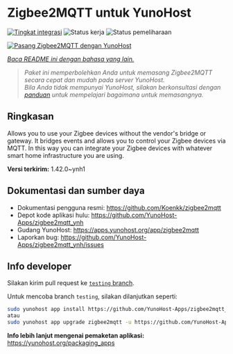 <!--
N.B.: README ini dibuat secara otomatis oleh <https://github.com/YunoHost/apps/tree/master/tools/readme_generator>
Ini TIDAK boleh diedit dengan tangan.
-->

# Zigbee2MQTT untuk YunoHost

[![Tingkat integrasi](https://apps.yunohost.org/badge/integration/zigbee2mqtt)](https://ci-apps.yunohost.org/ci/apps/zigbee2mqtt/)
![Status kerja](https://apps.yunohost.org/badge/state/zigbee2mqtt)
![Status pemeliharaan](https://apps.yunohost.org/badge/maintained/zigbee2mqtt)

[![Pasang Zigbee2MQTT dengan YunoHost](https://install-app.yunohost.org/install-with-yunohost.svg)](https://install-app.yunohost.org/?app=zigbee2mqtt)

*[Baca README ini dengan bahasa yang lain.](./ALL_README.md)*

> *Paket ini memperbolehkan Anda untuk memasang Zigbee2MQTT secara cepat dan mudah pada server YunoHost.*  
> *Bila Anda tidak mempunyai YunoHost, silakan berkonsultasi dengan [panduan](https://yunohost.org/install) untuk mempelajari bagaimana untuk memasangnya.*

## Ringkasan

Allows you to use your Zigbee devices without the vendor's bridge or gateway. It bridges events and allows you to control your Zigbee devices via MQTT. In this way you can integrate your Zigbee devices with whatever smart home infrastructure you are using. 


**Versi terkirim:** 1.42.0~ynh1
## Dokumentasi dan sumber daya

- Dokumentasi pengguna resmi: <https://github.com/Koenkk/zigbee2mqtt>
- Depot kode aplikasi hulu: <https://github.com/YunoHost-Apps/zigbee2mqtt_ynh>
- Gudang YunoHost: <https://apps.yunohost.org/app/zigbee2mqtt>
- Laporkan bug: <https://github.com/YunoHost-Apps/zigbee2mqtt_ynh/issues>

## Info developer

Silakan kirim pull request ke [`testing` branch](https://github.com/YunoHost-Apps/zigbee2mqtt_ynh/tree/testing).

Untuk mencoba branch `testing`, silakan dilanjutkan seperti:

```bash
sudo yunohost app install https://github.com/YunoHost-Apps/zigbee2mqtt_ynh/tree/testing --debug
atau
sudo yunohost app upgrade zigbee2mqtt -u https://github.com/YunoHost-Apps/zigbee2mqtt_ynh/tree/testing --debug
```

**Info lebih lanjut mengenai pemaketan aplikasi:** <https://yunohost.org/packaging_apps>
